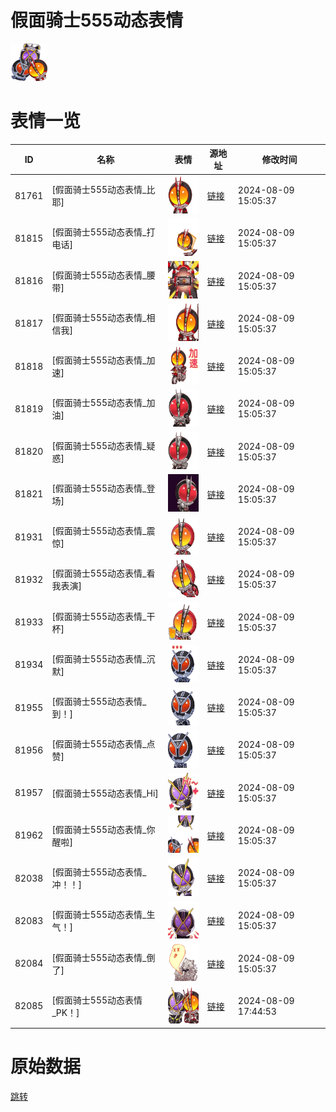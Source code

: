 # 假面骑士555动态表情

<img src="./cover.png" height="60" alt="cover" />

# 表情一览

|ID|名称|表情|源地址|修改时间|
|----|----|----|----|----|
|81761|[假面骑士555动态表情_比耶]|<img src="./pic/081761_%5B假面骑士555动态表情_比耶%5D.gif" height="60" alt="比耶"/>|[链接](https://i0.hdslb.com/bfs/emote/56ae8488abf170beef7a67eb71fdf916c9ca0289.gif)|2024-08-09 15:05:37|
|81815|[假面骑士555动态表情_打电话]|<img src="./pic/081815_%5B假面骑士555动态表情_打电话%5D.gif" height="60" alt="打电话"/>|[链接](https://i0.hdslb.com/bfs/emote/5ade9f6fbf1fb67e5256f945e621e05f8c6574de.gif)|2024-08-09 15:05:37|
|81816|[假面骑士555动态表情_腰带]|<img src="./pic/081816_%5B假面骑士555动态表情_腰带%5D.gif" height="60" alt="腰带"/>|[链接](https://i0.hdslb.com/bfs/emote/fe7b1a58060d3d9fe6b602f0e09b8a88533f8abc.gif)|2024-08-09 15:05:37|
|81817|[假面骑士555动态表情_相信我]|<img src="./pic/081817_%5B假面骑士555动态表情_相信我%5D.gif" height="60" alt="相信我"/>|[链接](https://i0.hdslb.com/bfs/emote/672ddb1bbfbb7225306fbdc3b09e1410c2b83d01.gif)|2024-08-09 15:05:37|
|81818|[假面骑士555动态表情_加速]|<img src="./pic/081818_%5B假面骑士555动态表情_加速%5D.gif" height="60" alt="加速"/>|[链接](https://i0.hdslb.com/bfs/emote/2d192105f36f21b91ff91baeb0c12f92aaa1b54c.gif)|2024-08-09 15:05:37|
|81819|[假面骑士555动态表情_加油]|<img src="./pic/081819_%5B假面骑士555动态表情_加油%5D.gif" height="60" alt="加油"/>|[链接](https://i0.hdslb.com/bfs/emote/6af3aa556e10940f85ca08b69d5325abf471748f.gif)|2024-08-09 15:05:37|
|81820|[假面骑士555动态表情_疑惑]|<img src="./pic/081820_%5B假面骑士555动态表情_疑惑%5D.gif" height="60" alt="疑惑"/>|[链接](https://i0.hdslb.com/bfs/emote/d9886bc490e0b77220cf450adbfacaf01b1c1996.gif)|2024-08-09 15:05:37|
|81821|[假面骑士555动态表情_登场]|<img src="./pic/081821_%5B假面骑士555动态表情_登场%5D.gif" height="60" alt="登场"/>|[链接](https://i0.hdslb.com/bfs/emote/bd20137bca8a82bee413c521b4a1ac9f3191e151.gif)|2024-08-09 15:05:37|
|81931|[假面骑士555动态表情_震惊]|<img src="./pic/081931_%5B假面骑士555动态表情_震惊%5D.gif" height="60" alt="震惊"/>|[链接](https://i0.hdslb.com/bfs/emote/a28abad976c142ea6cb6b0041b248574274c15d0.gif)|2024-08-09 15:05:37|
|81932|[假面骑士555动态表情_看我表演]|<img src="./pic/081932_%5B假面骑士555动态表情_看我表演%5D.gif" height="60" alt="看我表演"/>|[链接](https://i0.hdslb.com/bfs/emote/7251eb22c298c57f3cd96b730308ba4fe7449fdc.gif)|2024-08-09 15:05:37|
|81933|[假面骑士555动态表情_干杯]|<img src="./pic/081933_%5B假面骑士555动态表情_干杯%5D.gif" height="60" alt="干杯"/>|[链接](https://i0.hdslb.com/bfs/emote/84ab4fff20bdcf873b52ea3dc6ca8bf972f134eb.gif)|2024-08-09 15:05:37|
|81934|[假面骑士555动态表情_沉默]|<img src="./pic/081934_%5B假面骑士555动态表情_沉默%5D.gif" height="60" alt="沉默"/>|[链接](https://i0.hdslb.com/bfs/emote/a8bc028fdc27b3c8021074b527559246500190cd.gif)|2024-08-09 15:05:37|
|81955|[假面骑士555动态表情_到！]|<img src="./pic/081955_%5B假面骑士555动态表情_到！%5D.gif" height="60" alt="到！"/>|[链接](https://i0.hdslb.com/bfs/emote/fa1f0e40921234663edbd538d5fc2b74b82ce5ba.gif)|2024-08-09 15:05:37|
|81956|[假面骑士555动态表情_点赞]|<img src="./pic/081956_%5B假面骑士555动态表情_点赞%5D.gif" height="60" alt="点赞"/>|[链接](https://i0.hdslb.com/bfs/emote/f01a22f94162c6d4e83f627bc5180cc3c66c7250.gif)|2024-08-09 15:05:37|
|81957|[假面骑士555动态表情_Hi]|<img src="./pic/081957_%5B假面骑士555动态表情_Hi%5D.gif" height="60" alt="Hi"/>|[链接](https://i0.hdslb.com/bfs/emote/2a571b5cf642ef3b7d6bdfe4412d4c6eb3b33e96.gif)|2024-08-09 15:05:37|
|81962|[假面骑士555动态表情_你醒啦]|<img src="./pic/081962_%5B假面骑士555动态表情_你醒啦%5D.gif" height="60" alt="你醒啦"/>|[链接](https://i0.hdslb.com/bfs/emote/8c0b9a199a5e494d83ed01647000a79402d3a828.gif)|2024-08-09 15:05:37|
|82038|[假面骑士555动态表情_冲！！]|<img src="./pic/082038_%5B假面骑士555动态表情_冲！！%5D.gif" height="60" alt="冲！！"/>|[链接](https://i0.hdslb.com/bfs/emote/c6664806f2efe3461269d745f53b5256f88a1eeb.gif)|2024-08-09 15:05:37|
|82083|[假面骑士555动态表情_生气！]|<img src="./pic/082083_%5B假面骑士555动态表情_生气！%5D.gif" height="60" alt="生气！"/>|[链接](https://i0.hdslb.com/bfs/emote/5cd558507a6ac51f8a7b7c7091191ad4c24118d3.gif)|2024-08-09 15:05:37|
|82084|[假面骑士555动态表情_倒了]|<img src="./pic/082084_%5B假面骑士555动态表情_倒了%5D.gif" height="60" alt="倒了"/>|[链接](https://i0.hdslb.com/bfs/emote/4d35c22ebc67878f88291d25e06539b8af52c292.gif)|2024-08-09 15:05:37|
|82085|[假面骑士555动态表情_PK！]|<img src="./pic/082085_%5B假面骑士555动态表情_PK！%5D.gif" height="60" alt="PK！"/>|[链接](https://i0.hdslb.com/bfs/emote/0d400b6218e314e26d9428917a9f95427b72eea2.gif)|2024-08-09 17:44:53|

# 原始数据

[跳转](./raw.json)

